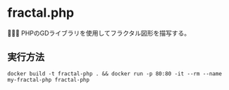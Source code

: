 # fractal.php

🐍🐍🐍 PHPのGDライブラリを使用してフラクタル図形を描写する。  

## 実行方法

```shell
docker build -t fractal-php . && docker run -p 80:80 -it --rm --name my-fractal-php fractal-php
```
